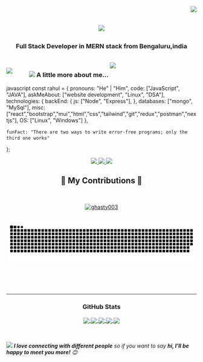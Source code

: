 <img align="right" src="https://visitor-badge.laobi.icu/badge?page_id=Rahul967.Rahul967" />


<h1 align="center">
    <img src="https://readme-typing-svg.herokuapp.com/?font=Righteous&size=35&center=true&vCenter=true&width=500&height=70&duration=4000&lines=Hi+There!+👋;+I'm+Rahul+Kumar+Singh!;" />
</h1>

<h3 align="center">Full Stack Developer in MERN stack from Bengaluru,india</h3>

<br/>

<img align='right' src="https://media.giphy.com/media/M9gbBd9nbDrOTu1Mqx/giphy.gif" width="230">

</a><img align='left' src="https://media.giphy.com/media/WUlplcMpOCEmTGBtBW/giphy.gif" width="60"> 
</em></p>





### <img src="https://media.giphy.com/media/VgCDAzcKvsR6OM0uWg/giphy.gif" width="50"> A little more about me...  

javascript
const rahul = {
    pronouns: "He" | "Him",
    code: ["JavaScript", "JAVA"],
    askMeAbout: ["website development", "Linux", "DSA"],
    technologies: {
        backEnd: {
            js: ["Node", "Express"],
        },
        databases: ["mongo", "MySql"],
        misc: ["react","bootstrap","mui","html","css","tailwind","git","redux","postman","nextjs"],
        OS: ["Linux", "Windows"]
    },
 
    funFact: "There are two ways to write error-free programs; only the third one works"
};

 
<div align="center"> 
  <a href="mailto:singhrahulkumar820@gmail.com">
    <img src="https://img.shields.io/badge/Gmail-333333?style=for-the-badge&logo=gmail&logoColor=red" />
  </a>
  <a href="https://linkedin.com/in/rahul-kumar-singh31" target="_blank">
    <img src="https://img.shields.io/badge/LinkedIn-0077B5?style=for-the-badge&logo=linkedin&logoColor=white" target="_blank" />
  </a>
  <a href="" target="_blank">
     <img src="https://img.shields.io/badge/Portfolio-FF5722?style=for-the-badge&logo=todoist&logoColor=white" target="_blank" /> <!-- sqlite, safari, google-chrome are other good icon options -->
  </a>
</div>



<div align="center">
  <h2>🐍 My Contributions 🐍</h2>
    <br>
    <p align="center"> <a href="https://github.com/ryo-ma/github-profile-trophy"><img src="https://github-profile-trophy.vercel.app/?username=Rahul967" alt="ghasty003" /></a> </p>
  <br>


  <img alt="snake eating my contributions" src="https://raw.githubusercontent.com/rahul967/rahul967/output/github-contribution-grid-snake.svg" />
  
  <br/><br/><br/>
</div>

<hr/>

<h3 align="center">GitHub Stats</h3>
<div align="center">
  <a href="https://github.com/rahul967">
    <img align="center" src="http://github-profile-summary-cards.vercel.app/api/cards/stats?username=rahul967&theme=dracula" height="180em" />
    <img align="center" src="http://github-profile-summary-cards.vercel.app/api/cards/most-commit-language?username=rahul967&theme=dracula" height="180em" />
    <img align="center" src="http://github-profile-summary-cards.vercel.app/api/cards/repos-per-language?username=rahul967&theme=dracula" height="180em" />
    <img align="center" src="http://github-profile-summary-cards.vercel.app/api/cards/productive-time?username=rahul967&theme=dracula" height="180em" />
    <img align="center" src="http://github-profile-summary-cards.vercel.app/api/cards/profile-details?username=rahul967&theme=dracula" height="180em" />
  </a>
</div>

<br/>

<br/>










<img src="https://media.giphy.com/media/LnQjpWaON8nhr21vNW/giphy.gif" width="60"> <em><b>I love connecting with different people</b> so if you want to say <b>hi, I'll be happy to meet you more!</b> 😊</em>
